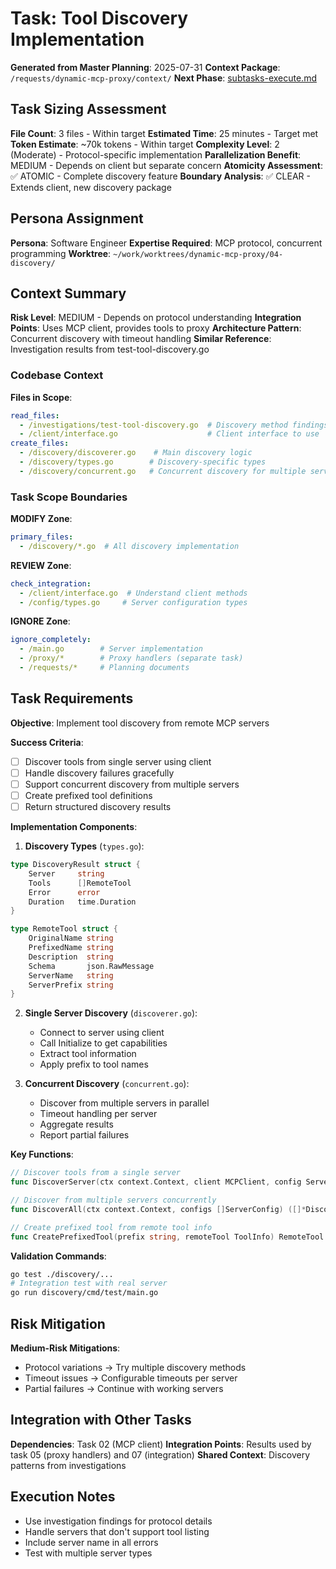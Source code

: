 # Task: Tool Discovery Implementation
**Generated from Master Planning**: 2025-07-31
**Context Package**: `/requests/dynamic-mcp-proxy/context/`
**Next Phase**: [subtasks-execute.md](subtasks-execute.md)

## Task Sizing Assessment
**File Count**: 3 files - Within target
**Estimated Time**: 25 minutes - Target met
**Token Estimate**: ~70k tokens - Within target
**Complexity Level**: 2 (Moderate) - Protocol-specific implementation
**Parallelization Benefit**: MEDIUM - Depends on client but separate concern
**Atomicity Assessment**: ✅ ATOMIC - Complete discovery feature
**Boundary Analysis**: ✅ CLEAR - Extends client, new discovery package

## Persona Assignment
**Persona**: Software Engineer
**Expertise Required**: MCP protocol, concurrent programming
**Worktree**: `~/work/worktrees/dynamic-mcp-proxy/04-discovery/`

## Context Summary
**Risk Level**: MEDIUM - Depends on protocol understanding
**Integration Points**: Uses MCP client, provides tools to proxy
**Architecture Pattern**: Concurrent discovery with timeout handling
**Similar Reference**: Investigation results from test-tool-discovery.go

### Codebase Context
**Files in Scope**:
```yaml
read_files: 
  - /investigations/test-tool-discovery.go  # Discovery method findings
  - /client/interface.go                    # Client interface to use
create_files:
  - /discovery/discoverer.go    # Main discovery logic
  - /discovery/types.go        # Discovery-specific types
  - /discovery/concurrent.go   # Concurrent discovery for multiple servers
```

### Task Scope Boundaries
**MODIFY Zone**:
```yaml
primary_files:
  - /discovery/*.go  # All discovery implementation
```

**REVIEW Zone**:
```yaml
check_integration:
  - /client/interface.go  # Understand client methods
  - /config/types.go     # Server configuration types
```

**IGNORE Zone**:
```yaml
ignore_completely:
  - /main.go        # Server implementation
  - /proxy/*        # Proxy handlers (separate task)
  - /requests/*     # Planning documents
```

## Task Requirements
**Objective**: Implement tool discovery from remote MCP servers

**Success Criteria**:
- [ ] Discover tools from single server using client
- [ ] Handle discovery failures gracefully
- [ ] Support concurrent discovery from multiple servers
- [ ] Create prefixed tool definitions
- [ ] Return structured discovery results

**Implementation Components**:

1. **Discovery Types** (`types.go`):
```go
type DiscoveryResult struct {
    Server     string
    Tools      []RemoteTool
    Error      error
    Duration   time.Duration
}

type RemoteTool struct {
    OriginalName string
    PrefixedName string
    Description  string
    Schema       json.RawMessage
    ServerName   string
    ServerPrefix string
}
```

2. **Single Server Discovery** (`discoverer.go`):
   - Connect to server using client
   - Call Initialize to get capabilities
   - Extract tool information
   - Apply prefix to tool names

3. **Concurrent Discovery** (`concurrent.go`):
   - Discover from multiple servers in parallel
   - Timeout handling per server
   - Aggregate results
   - Report partial failures

**Key Functions**:
```go
// Discover tools from a single server
func DiscoverServer(ctx context.Context, client MCPClient, config ServerConfig) (*DiscoveryResult, error)

// Discover from multiple servers concurrently
func DiscoverAll(ctx context.Context, configs []ServerConfig) ([]*DiscoveryResult, error)

// Create prefixed tool from remote tool info
func CreatePrefixedTool(prefix string, remoteTool ToolInfo) RemoteTool
```

**Validation Commands**:
```bash
go test ./discovery/...
# Integration test with real server
go run discovery/cmd/test/main.go
```

## Risk Mitigation
**Medium-Risk Mitigations**:
- Protocol variations → Try multiple discovery methods
- Timeout issues → Configurable timeouts per server
- Partial failures → Continue with working servers

## Integration with Other Tasks
**Dependencies**: Task 02 (MCP client)
**Integration Points**: Results used by task 05 (proxy handlers) and 07 (integration)
**Shared Context**: Discovery patterns from investigations

## Execution Notes
- Use investigation findings for protocol details
- Handle servers that don't support tool listing
- Include server name in all errors
- Test with multiple server types